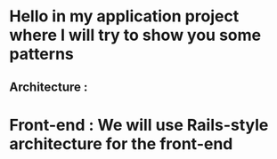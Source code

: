 # Hello in my application project where I will try to show you some patterns

## Architecture : 
# Front-end : We will use Rails-style architecture for the front-end 